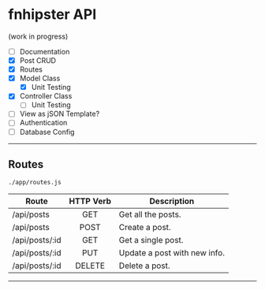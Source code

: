 # fnhipster API

(work in progress)

- [ ] Documentation
- [X] Post CRUD
- [X] Routes
- [X] Model Class
    - [X] Unit Testing
- [X] Controller Class
    - [ ] Unit Testing
- [ ] View as jSON Template?
- [ ] Authentication
- [ ] Database Config

---
## Routes
`./app/routes.js`

|Route|HTTP Verb|Description|
|-----|:-------:|----------|
|/api/posts|GET|Get all the posts.|
|/api/posts|POST|Create a post.|
|/api/posts/:id|GET|Get a single post.|
|/api/posts/:id|PUT|Update a post with new info.|
|/api/posts/:id|DELETE|Delete a post.|

---
